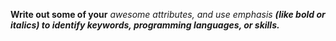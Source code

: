 **Write out some of your** *awesome attributes, and use emphasis* ___(like bold or italics) to identify keywords, programming languages, or skills.___
